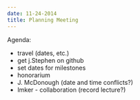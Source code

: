 ```yaml
---
date: 11-24-2014
title: Planning Meeting
--- 
```


Agenda: 
- travel (dates, etc.)
- get j.Stephen on github
- set dates for milestones
- honorarium
- J. McDonough (date and time conflicts?) 
- Imker - collaboration (record lecture?)
